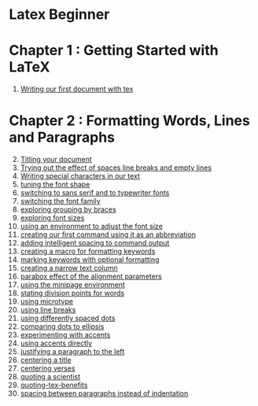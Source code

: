 # Latex Beginner

# Chapter 1 : Getting Started with LaTeX

1. [Writing our first document with tex]()

# Chapter 2 : Formatting Words, Lines and Paragraphs

2. [Titling your document]()
3. [Trying out the effect of spaces line breaks and empty lines]()
4. [Writing special characters in our text]()
5. [tuning the font shape]()
6. [switching to sans serif and to typewriter fonts]()
7. [switching the font family]()
8. [exploring grouping by braces]()
9. [exploring font sizes]()
10. [using an environment to adjust the font size]()
11. [creating our first command using it as an abbreviation]()
12. [adding intelligent spacing to command output]()
13. [creating a macro for formatting keywords]()
14. [marking keywords with optional formatting]()
15. [creating a narrow text column]()
16. [parabox effect of the alignment parameters]()
17. [using the minipage environment]()
18. [stating division points for words]()
19. [using microtype]()
20. [using line breaks]()
21. [using differently spaced dots]()
22. [comparing dots to ellipsis]()
23. [experimenting with accents]()
24. [using accents directly]()
25. [justifying a paragraph to the left]()
26. [centering a title]()
27. [centering verses]()
28. [quoting a scientist]()
29. [quoting-tex-benefits]()
30. [spacing between paragraphs instead of indentation]()
